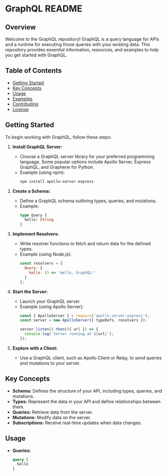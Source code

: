 # GraphQL README

## Overview

Welcome to the GraphQL repository! GraphQL is a query language for APIs and a runtime for executing those queries with your existing data. This repository provides essential information, resources, and examples to help you get started with GraphQL.

## Table of Contents

- [Getting Started](#getting-started)
- [Key Concepts](#key-concepts)
- [Usage](#usage)
- [Examples](#examples)
- [Contributing](#contributing)
- [License](#license)

## Getting Started

To begin working with GraphQL, follow these steps:

1. **Install GraphQL Server:**
   - Choose a GraphQL server library for your preferred programming language. Some popular options include Apollo Server, Express GraphQL, and Graphene for Python.
   - Example (using npm):
     ```bash
     npm install apollo-server-express
     ```

2. **Create a Schema:**
   - Define a GraphQL schema outlining types, queries, and mutations.
   - Example:
     ```graphql
     type Query {
       hello: String
     }
     ```

3. **Implement Resolvers:**
   - Write resolver functions to fetch and return data for the defined types.
   - Example (using Node.js):
     ```javascript
     const resolvers = {
       Query: {
         hello: () => 'Hello, GraphQL!'
       }
     };
     ```

4. **Start the Server:**
   - Launch your GraphQL server.
   - Example (using Apollo Server):
     ```javascript
     const { ApolloServer } = require('apollo-server-express');
     const server = new ApolloServer({ typeDefs, resolvers });

     server.listen().then(({ url }) => {
       console.log(`Server running at ${url}`);
     });
     ```

5. **Explore with a Client:**
   - Use a GraphQL client, such as Apollo Client or Relay, to send queries and mutations to your server.

## Key Concepts

- **Schema:** Defines the structure of your API, including types, queries, and mutations.
- **Types:** Represent the data in your API and define relationships between them.
- **Queries:** Retrieve data from the server.
- **Mutations:** Modify data on the server.
- **Subscriptions:** Receive real-time updates when data changes.

## Usage

- **Queries:**
   ```graphql
   query {
     hello
   }
